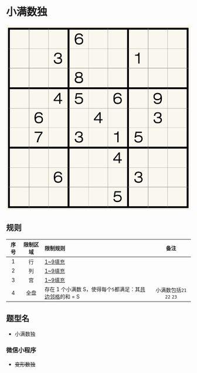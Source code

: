 # 小满数独
<!-- START doctoc generated TOC please keep comment here to allow auto update -->
<!-- DON'T EDIT THIS SECTION, INSTEAD RE-RUN doctoc TO UPDATE -->

<!-- END doctoc generated TOC please keep comment here to allow auto update -->

![题](../../../../images/sudoku/小满数独.png)

## 规则

| 序号 | 限制区域 | 限制规则 | 备注 |
| :---: | :---: | :--- | :---: |
| 1 | 行 | [1~9填充] | |
| 2 | 列 | [1~9填充] | |
| 3 | 宫 | [1~9填充] | |
| 4 | 全盘 | 存在 1 个小满数 S，使得每个`5`都满足：其[共边邻格]的和 = S | 小满数包括`21` `22` `23` |

## 题型名

- 小满数独

### 微信小程序

- ~~变形数独~~

[1~9填充]: ../../../../rules/rules.md#1to9填充
[共边邻格]: ../../../../rules/rules.md#共边邻格
